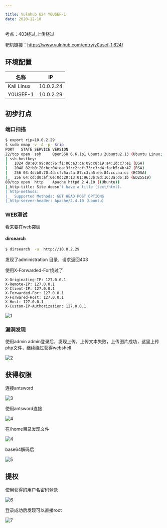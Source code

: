```yaml
---

title: Vulnhub 624 Y0USEF-1
date: 2020-12-10
---
```


考点：403绕过,上传绕过

靶机链接：<https://www.vulnhub.com/entry/y0usef-1,624/>
<!--more-->
## 环境配置

| 名称       | IP        |
| ---------- | --------- |
| Kali Linux | 10.0.2.24 |
| Y0USEF-1   | 10.0.2.29 |

## 初步打点

### 端口扫描

```bash
$ export rip=10.0.2.29   
$ sudo nmap -v -A -p- $rip
PORT   STATE SERVICE VERSION
22/tcp open  ssh     OpenSSH 6.6.1p1 Ubuntu 2ubuntu2.13 (Ubuntu Linux; protocol 2.0)
| ssh-hostkey: 
|   1024 d8:e0:99:8c:76:f1:86:a3:ce:09:c8:19:a4:1d:c7:e1 (DSA)
|   2048 82:b0:20:bc:04:ea:3f:c2:cf:73:c3:d4:fa:b5:4b:47 (RSA)
|   256 03:4d:b0:70:4d:cf:5a:4a:87:c3:a5:ee:84:cc:aa:cc (ECDSA)
|_  256 64:cd:d0:af:6e:0d:20:13:01:96:3b:8d:16:3a:d6:1b (ED25519)
80/tcp open  http    Apache httpd 2.4.10 ((Ubuntu))
|_http-title: Site doesn't have a title (text/html).
| http-methods: 
|_  Supported Methods: GET HEAD POST OPTIONS
|_http-server-header: Apache/2.4.10 (Ubuntu)
```

### WEB测试

看来要在web突破

#### dirsearch

```bash
$ dirsearch  -u  http://10.0.2.29
```

发现了administration 目录，请求返回403

使用X-Forwarded-For绕过了

```http
X-Originating-IP: 127.0.0.1
X-Remote-IP: 127.0.0.1
X-Client-IP: 127.0.0.1
X-Forwarded-For: 127.0.0.1
X-Forwared-Host: 127.0.0.1
X-Host: 127.0.0.1
X-Custom-IP-Authorization: 127.0.0.1

```

![1](https://www.vulnhub.cn/walkthrough/624/1.webp)

### 漏洞发现

使用admin admin登录后，发现上传，上传文本失败，上传图片成功，这里上传php文件，继续绕过获得webshell

![2](https://www.vulnhub.cn/walkthrough/624/2.webp)



## 获得权限

连接antsword

![3](https://www.vulnhub.cn/walkthrough/624/3.webp)



使用antsword连接

![4](https://www.vulnhub.cn/walkthrough/196/4.webp)

在/home目录发现文件

![4](https://www.vulnhub.cn/walkthrough/624/4.webp)

base64解码后

![5](https://www.vulnhub.cn/walkthrough/624/5.webp)




## 提权

使用获得的用户名密码登录

![6](https://www.vulnhub.cn/walkthrough/624/6.webp)



登录成功后发现可以直接root

![7](https://www.vulnhub.cn/walkthrough/624/7.webp)
